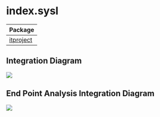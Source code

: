 


# index.sysl
| Package |
----|
[itproject](itproject/itproject.md)|

## Integration Diagram

<img src="https://plantuml.com/plantuml/svg/~1UDgCZprhmp0GXdVzYkkKoVco4pg4a0-xfKiCnQM3AKQrBv4QMJBIcIQK_lSIb6PmAVYcG-_3Uuy6lOSD1j1hhkZw9KiVartolCwI6BPfd40GG9p2BiqWYP-oknlQkxMtArivufRQMZ6If1268qb1Oyq7bZHoPwT6KbTu6bvM9cI5u0Wj6Zeto5p95KBDJp2PX_SH29G7GSmTfMwuvJMKfcwCHatmnG0sl3mUh6brjJNAM7XGndBrAYJX9JMsGkkJZUBbaG6ihJMV_cbhPUsCPjyiRwpPIuNk3RY3OWoBXP07eIwtbqkML-y-c7I2OWn1i8HYmlAzDPfGLnwSTXjuIm8roP8JUYJiTarzLyXoXzoMmcFHFrXqsyQi27yrYkWcr3RAyAlEx8-ESqZNtywx5sQ-OyvMgAksLZy1003__qFtk8e0">

## End Point Analysis Integration Diagram

<img src="https://plantuml.com/plantuml/svg/~1UDgCbCjkspeGXlVp57EIHLQEBScN60YCNEnJT1C3XOiQ20A1aIOM6qeKI2fDKFJT2qPgBSgXAwyCwkC_bt-6Pxr_S7Q6lNuDUlrri_wqkbjzkTwibdYxNgvmCC3b6k_M6rmjFs_--ulsLksTArnfmvIfSW666q5uFkHcK2hvdH8pr6zQ37cHqkkv_Gk2dWmQYOhlCeCfLvGOBWlG2HE4ENl5O1fTZ34Z2q36KqBAI_E6AUb4yRAcdtbHCiLor8OPmf-0UCEIvvsILP7UIY4L_Y-aOk9RnWtPhrAbfEelDu8bpu1uhPJyKH_TAfvhMS0lg0LFcDPaz0aoZTjuX9UN6TzbmkQqMBo7QxYg59AbxrmNQubL9gF2y8GPQYG3loGlD2c3bIQ5YU1Kc5g-SsL_GSWTBsecz36ATbmRKZKM-J6ZEBtGOVInhxZqiIafz9Uq8nENIZvnKTSVJtm9j8gloMclL6jsvcCrCPLaVrAeROqlV7HLfioGc_3SL_wJaeMX8csQ41rjmg6denwc1iUTTmLxJa0G_OjpPSV7MzjGa-EKA-brjXhkBGrcliOxPcwxy-cPFZS3xmGqLZNOlD-WEDhXwFYblNmO-2fijNRRtPXsVMqBmh3d3hZPHhuSMk_RjhkBldSm7FjhjvGRUd8GsdPyS7-gkNWXzJ1OMAV0kZMuFtsqR_V30kC9sCwvM3W2s_WsDWUxFXsr4EoUjB7m8sm6TaqwXsEmoz2-6ts4sRkJxk4KxDGxSMtWMPSRWNqOsbmmXpZiO6E8tKHc41_a0N7WC5Em8z9fMmHs0jhO1LWNEvXj-SJ1Hd15HLhbudS0003__xJli5O0">

